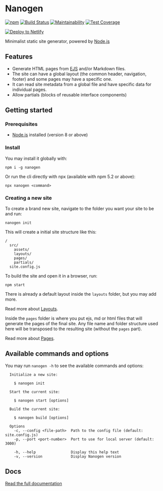 # Nanogen

[![npm](https://img.shields.io/npm/v/nanogen.svg)](https://www.npmjs.com/package/nanogen)
[![Build Status](https://travis-ci.org/doug2k1/nanogen.svg?branch=cli)](https://travis-ci.org/doug2k1/nanogen)
[![Maintainability](https://api.codeclimate.com/v1/badges/ab96ad49962fca4a6f2e/maintainability)](https://codeclimate.com/github/doug2k1/nanogen/maintainability)
[![Test Coverage](https://api.codeclimate.com/v1/badges/ab96ad49962fca4a6f2e/test_coverage)](https://codeclimate.com/github/doug2k1/nanogen/test_coverage)

[![Deploy to Netlify](https://www.netlify.com/img/deploy/button.svg)](https://app.netlify.com/start/deploy?repository=https://github.com/doug2k1/nanogen-template)

Minimalist static site generator, powered by [Node.js](https://nodejs.org/en/)

## Features

* Generate HTML pages from [EJS](http://ejs.co/) and/or Markdown files.
* The site can have a global layout (the common header, navigation, footer) and some pages may have a specific one.
* It can read site metadata from a global file and have specific data for individual pages.
* Allow partials (blocks of reusable interface components)


## Getting started

### Prerequisites

* [Node.js](https://nodejs.org/en/) installed (version 8 or above)

### Install

You may install it globally with:

```
npm i -g nanogen
```

Or run the cli directly with npx (available with npm 5.2 or above):

```
npx nanogen <command>
```

### Creating a new site

To create a brand new site, navigate to the folder you want your site to be and run:

```
nanogen init
```

This will create a initial site structure like this:

```
/
  src/
    assets/
    layouts/
    pages/
    partials/
  site.config.js
```

To build the site and open it in a browser, run:

```
npm start
```

There is already a default layout inside the `layouts` folder, but you may add more.

Read more about [Layouts](docs/#layouts).

Inside the `pages` folder is where you put ejs, md or html files that will generate the pages of the final site. Any file name and folder structure used here will be transposed to the resulting site (without the `pages` part). 

Read more about [Pages](docs/#pages).

## Available commands and options

You may run `nanogen -h` to see the available commands and options:

```
  Initialize a new site:

    $ nanogen init

  Start the current site:

    $ nanogen start [options]

  Build the current site:

    $ nanogen build [options]

  Options
    -c, --config <file-path>  Path to the config file (default: site.config.js)
    -p, --port <port-number>  Port to use for local server (default: 3000)

    -h, --help                Display this help text
    -v, --version             Display Nanogen version
```

## Docs

[Read the full documentation](docs/)